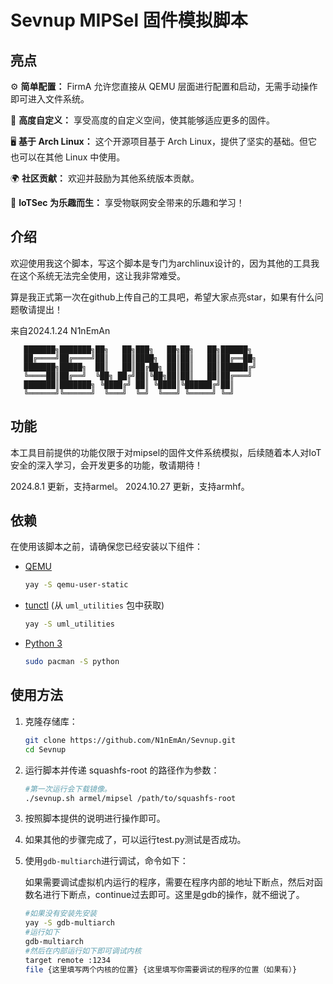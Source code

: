 # Sevnup MIPSel 固件模拟脚本

## 亮点

⚙️ **简单配置：** FirmA 允许您直接从 QEMU 层面进行配置和启动，无需手动操作即可进入文件系统。

🔧 **高度自定义：** 享受高度的自定义空间，使其能够适应更多的固件。

🖥️ **基于 Arch Linux：** 这个开源项目基于 Arch Linux，提供了坚实的基础。但它也可以在其他 Linux 中使用。

🌍 **社区贡献：** 欢迎并鼓励为其他系统版本贡献。

🎉 **IoTSec 为乐趣而生：** 享受物联网安全带来的乐趣和学习！

## 介绍

欢迎使用我这个脚本，写这个脚本是专门为archlinux设计的，因为其他的工具我在这个系统无法完全使用，这让我非常难受。

算是我正式第一次在github上传自己的工具吧，希望大家点亮star，如果有什么问题敬请提出！

来自2024.1.24 N1nEmAn

```
   ███████╗███████╗██╗   ██╗███╗   ██╗██╗   ██╗██████╗ 
   ██╔════╝██╔════╝██║   ██║████╗  ██║██║   ██║██╔══██╗
   ███████╗█████╗  ██║   ██║██╔██╗ ██║██║   ██║██████╔╝
   ╚════██║██╔══╝  ╚██╗ ██╔╝██║╚██╗██║██║   ██║██╔═══╝ 
   ███████║███████╗ ╚████╔╝ ██║ ╚████║╚██████╔╝██║     
   ╚══════╝╚══════╝  ╚═══╝  ╚═╝  ╚═══╝ ╚═════╝ ╚═╝     
```

## 功能

本工具目前提供的功能仅限于对mipsel的固件文件系统模拟，后续随着本人对IoT安全的深入学习，会开发更多的功能，敬请期待！

2024.8.1 更新，支持armel。
2024.10.27 更新，支持armhf。

## 依赖

在使用该脚本之前，请确保您已经安装以下组件：

- [QEMU](https://www.qemu.org/)

  ```bash
  yay -S qemu-user-static
  ```

- [tunctl](https://tunctl.sourceforge.net/) (从 `uml_utilities` 包中获取)

  ```bash
  yay -S uml_utilities
  ```

- [Python 3](https://www.python.org/)

  ```bash
  sudo pacman -S python
  ```

## 使用方法

1. 克隆存储库：

   ```bash
   git clone https://github.com/N1nEmAn/Sevnup.git
   cd Sevnup
   ```

2. 运行脚本并传递 squashfs-root 的路径作为参数：

   ```bash
   #第一次运行会下载镜像。
   ./sevnup.sh armel/mipsel /path/to/squashfs-root
   ```

3. 按照脚本提供的说明进行操作即可。


4. 如果其他的步骤完成了，可以运行test.py测试是否成功。

5. 使用`gdb-multiarch`进行调试，命令如下：

   如果需要调试虚拟机内运行的程序，需要在程序内部的地址下断点，然后对函数名进行下断点，continue过去即可。这里是gdb的操作，就不细说了。

   ```sh
   #如果没有安装先安装
   yay -S gdb-multiarch
   #运行如下
   gdb-multiarch
   #然后在内部运行如下即可调试内核
   target remote :1234
   file {这里填写两个内核的位置} {这里填写你需要调试的程序的位置（如果有）}
   ```

   



